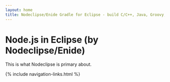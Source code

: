 ```yaml
---
layout: home
title: Nodeclipse/Enide Gradle for Eclipse - build C/C++, Java, Groovy, Android projects in Eclipse
---
```


# Node.js in Eclipse (by Nodeclipse/Enide)

This is what Nodeclipse is primary about.

{% include navigation-links.html %}